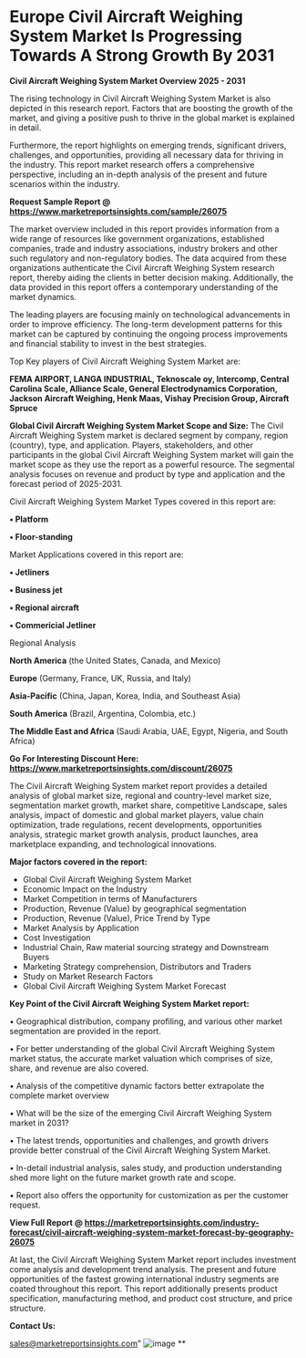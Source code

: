 # Europe Civil Aircraft Weighing System Market Is Progressing Towards A Strong Growth By 2031

<Strong> Civil Aircraft Weighing System Market Overview 2025 - 2031</strong>

The rising technology in Civil Aircraft Weighing System Market is also depicted in this research report. Factors that are boosting the growth of the market, and giving a positive push to thrive in the global market is explained in detail.

Furthermore, the report highlights on emerging trends, significant drivers, challenges, and opportunities, providing all necessary data for thriving in the industry. This report market research offers a comprehensive perspective, including an in-depth analysis of the present and future scenarios within the industry.

<strong>Request Sample Report @ <a href=https://www.marketreportsinsights.com/sample/26075>https://www.marketreportsinsights.com/sample/26075</a></strong>

The market overview included in this report provides information from a wide range of resources like government organizations, established companies, trade and industry associations, industry brokers and other such regulatory and non-regulatory bodies. The data acquired from these organizations authenticate the Civil Aircraft Weighing System research report, thereby aiding the clients in better decision making. Additionally, the data provided in this report offers a contemporary understanding of the market dynamics.

The leading players are focusing mainly on technological advancements in order to improve efficiency. The long-term development patterns for this market can be captured by continuing the ongoing process improvements and financial stability to invest in the best strategies.

Top Key players of Civil Aircraft Weighing System Market are:

<strong>FEMA AIRPORT, LANGA INDUSTRIAL, Teknoscale oy, Intercomp, Central Carolina Scale, Alliance Scale, General Electrodynamics Corporation, Jackson Aircraft Weighing, Henk Maas, Vishay Precision Group, Aircraft Spruce</strong>

<strong><b>Global Civil Aircraft Weighing System Market Scope and Size:</b></strong>
The Civil Aircraft Weighing System market is declared segment by company, region (country), type, and application. Players, stakeholders, and other participants in the global Civil Aircraft Weighing System market will gain the market scope as they use the report as a powerful resource. The segmental analysis focuses on revenue and product by type and application and the forecast period of 2025-2031.

Civil Aircraft Weighing System Market Types covered in this report are:

<strong>• Platform

• Floor-standing</strong>

Market Applications covered in this report are:

<strong>• Jetliners

• Business jet

• Regional aircraft

• Commericial Jetliner</strong> 

Regional Analysis

<strong>North America</strong> (the United States, Canada, and Mexico)

<strong>Europe</strong> (Germany, France, UK, Russia, and Italy)

<strong>Asia-Pacific</strong> (China, Japan, Korea, India, and Southeast Asia)

<strong>South America</strong> (Brazil, Argentina, Colombia, etc.)

<strong>The Middle East and Africa</strong> (Saudi Arabia, UAE, Egypt, Nigeria, and South Africa)

<strong>Go For Interesting Discount Here: <a href=https://www.marketreportsinsights.com/discount/26075>https://www.marketreportsinsights.com/discount/26075</a></strong>

The Civil Aircraft Weighing System market report provides a detailed analysis of global market size, regional and country-level market size, segmentation market growth, market share, competitive Landscape, sales analysis, impact of domestic and global market players, value chain optimization, trade regulations, recent developments, opportunities analysis, strategic market growth analysis, product launches, area marketplace expanding, and technological innovations.

<strong><b>Major factors covered in the report:</b></strong>
<ul>
  <li>Global Civil Aircraft Weighing System Market </li>
  <li>Economic Impact on the Industry</li>
  <li>Market Competition in terms of Manufacturers</li>
  <li>Production, Revenue (Value) by geographical segmentation</li>
  <li>Production, Revenue (Value), Price Trend by Type</li>
  <li>Market Analysis by Application</li>
  <li>Cost Investigation</li>
  <li>Industrial Chain, Raw material sourcing strategy and Downstream Buyers</li>
  <li>Marketing Strategy comprehension, Distributors and Traders</li>
  <li>Study on Market Research Factors</li>
  <li>Global Civil Aircraft Weighing System Market Forecast</li>
</ul>

<strong><b>Key Point of the Civil Aircraft Weighing System Market report:</b></strong>

• Geographical distribution, company profiling, and various other market segmentation are provided in the report.

• For better understanding of the global Civil Aircraft Weighing System market status, the accurate market valuation which comprises of size, share, and revenue are also covered.

• Analysis of the competitive dynamic factors better extrapolate the complete market overview

• What will be the size of the emerging Civil Aircraft Weighing System market in 2031?

• The latest trends, opportunities and challenges, and growth drivers provide better construal of the Civil Aircraft Weighing System Market.

• In-detail industrial analysis, sales study, and production understanding shed more light on the future market growth rate and scope.

• Report also offers the opportunity for customization as per the customer request.

<strong><b>View Full Report @ <a href=https://marketreportsinsights.com/industry-forecast/civil-aircraft-weighing-system-market-forecast-by-geography-26075>https://marketreportsinsights.com/industry-forecast/civil-aircraft-weighing-system-market-forecast-by-geography-26075</a></b></strong>


At last, the Civil Aircraft Weighing System Market report includes investment come analysis and development trend analysis. The present and future opportunities of the fastest growing international industry segments are coated throughout this report. This report additionally presents product specification, manufacturing method, and product cost structure, and price structure.

<strong>Contact Us:</strong>

sales@marketreportsinsights.com"
![image](https://github.com/user-attachments/assets/e6ca22ba-b71d-43a9-a456-5621f562ca13)
**
